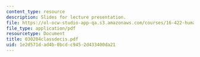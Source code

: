 ```yaml
---
content_type: resource
description: Slides for lecture presentation.
file: https://ol-ocw-studio-app-qa.s3.amazonaws.com/courses/16-422-human-supervisory-control-of-automated-systems-spring-2004/1e2d571dad4b0bcdc9452d433400da21_030204classdecis.pdf
file_type: application/pdf
resourcetype: Document
title: 030204classdecis.pdf
uid: 1e2d571d-ad4b-0bcd-c945-2d433400da21
---
```

